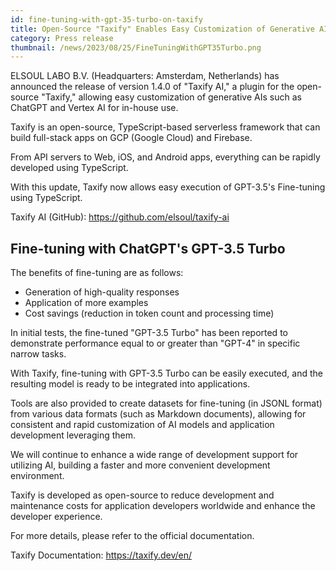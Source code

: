 ```yaml
---
id: fine-tuning-with-gpt-35-turbo-on-taxify
title: Open-Source "Taxify" Enables Easy Customization of Generative AIs like ChatGPT, Vertex AI, and Now Supports Fine-tuning with GPT-3.5
category: Press release
thumbnail: /news/2023/08/25/FineTuningWithGPT35Turbo.png
---
```


ELSOUL LABO B.V. (Headquarters: Amsterdam, Netherlands) has announced the release of version 1.4.0 of "Taxify AI," a plugin for the open-source "Taxify," allowing easy customization of generative AIs such as ChatGPT and Vertex AI for in-house use.

Taxify is an open-source, TypeScript-based serverless framework that can build full-stack apps on GCP (Google Cloud) and Firebase.

From API servers to Web, iOS, and Android apps, everything can be rapidly developed using TypeScript.

With this update, Taxify now allows easy execution of GPT-3.5's Fine-tuning using TypeScript.

Taxify AI (GitHub): https://github.com/elsoul/taxify-ai

## Fine-tuning with ChatGPT's GPT-3.5 Turbo

The benefits of fine-tuning are as follows:

- Generation of high-quality responses
- Application of more examples
- Cost savings (reduction in token count and processing time)

In initial tests, the fine-tuned "GPT-3.5 Turbo" has been reported to demonstrate performance equal to or greater than "GPT-4" in specific narrow tasks.

With Taxify, fine-tuning with GPT-3.5 Turbo can be easily executed, and the resulting model is ready to be integrated into applications.

Tools are also provided to create datasets for fine-tuning (in JSONL format) from various data formats (such as Markdown documents), allowing for consistent and rapid customization of AI models and application development leveraging them.

We will continue to enhance a wide range of development support for utilizing AI, building a faster and more convenient development environment.

Taxify is developed as open-source to reduce development and maintenance costs for application developers worldwide and enhance the developer experience.

For more details, please refer to the official documentation.

Taxify Documentation: https://taxify.dev/en/
